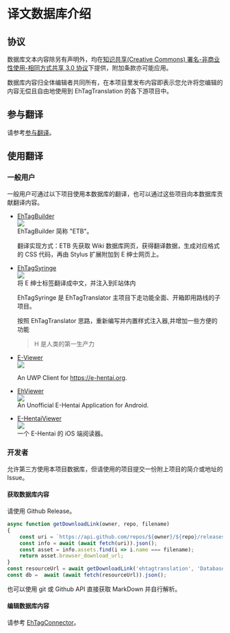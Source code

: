 译文数据库介绍 
==================

## 协议

数据库文本内容除另有声明外，均在[知识共享(Creative Commons) 署名-非商业性使用-相同方式共享 3.0 协议](LICENSE.md)下提供，附加条款亦可能应用。

数据库内容归全体编辑者共同所有，在本项目里发布内容即表示您允许将您编辑的内容无偿且自由地使用到 EhTagTranslation 的各下游项目中。

## 参与翻译

请参考[参与翻译](CONTRIBUTING.md)。

## 使用翻译

### 一般用户

一般用户可通过以下项目使用本数据库的翻译，也可以通过这些项目向本数据库贡献翻译内容。

* [EhTagBuilder](https://github.com/Mapaler/EhTagTranslator/wiki/EhTagBuilder)  
  ![][plat-web]  
  EhTagBuilder 简称 "ETB"。

  翻译实现方式：ETB 先获取 Wiki 数据库网页，获得翻译数据，生成对应格式的 CSS 代码，再由 Stylus 扩展附加到 E 绅士网页上。

* [EhTagSyringe](https://github.com/Mapaler/EhTagTranslator/wiki/EhTagSyringe)  
  ![][plat-web]  
  将 E 绅士标签翻译成中文，并注入到E站体内

  EhTagSyringe 是 EhTagTranslator 主项目下走功能全面、开箱即用路线的子项目。

  按照 EhTagTranslator 思路，重新编写并内置样式注入器,并增加一些方便的功能

  >  H 是人类的第一生产力

* [E-Viewer](https://github.com/OpportunityLiu/E-Viewer)  
  ![][plat-uwp]  

  An UWP Client for <https://e-hentai.org>.

* [EhViewer](https://github.com/seven332/EhViewer)  
  ![][plat-android]  
  An Unofficial E-Hentai Application for Android.

* [E-HentaiViewer](https://github.com/kayanouriko/E-HentaiViewer)  
  ![][plat-ios]  
  一个 E-Hentai 的 iOS 端阅读器。
  
### 开发者

允许第三方使用本项目数据库，但请使用的项目提交一份附上项目的简介或地址的 Issue。

#### 获取数据库内容

请使用 Github Release。
``` js
async function getDownloadLink(owner, repo, filename)
{
    const uri = `https://api.github.com/repos/${owner}/${repo}/releases/latest`;
    const info = await (await fetch(uri)).json();
    const asset = info.assets.find(i => i.name === filename);
    return asset.browser_download_url;
}
const resourceUrl = await getDownloadLink('ehtagtranslation', 'Database', 'db.json');
const db =  await (await fetch(resourceUrl)).json();
```

也可以使用 git 或 Github API 直接获取 MarkDown 并自行解析。

#### 编辑数据库内容

请参考 [EhTagConnector](https://github.com/ehtagtranslation/EhTagConnector)。

[plat-web]: https://img.shields.io/badge/platform-web-red.svg
[plat-ios]: https://img.shields.io/badge/platform-iOS-lightgrey.svg
[plat-uwp]: https://img.shields.io/badge/platform-UWP-blue.svg
[plat-android]: https://img.shields.io/badge/platform-Android-brightgreen.svg
